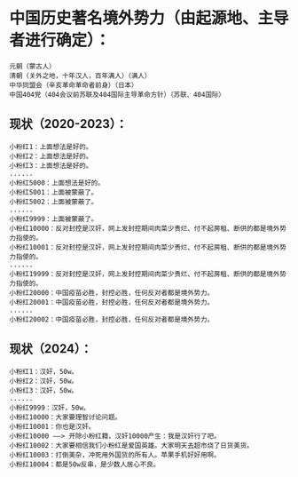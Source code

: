 # 中国历史著名境外势力（由起源地、主导者进行确定）：    
    元朝（蒙古人）
    清朝（关外之地，十年汉人，百年满人）（满人）
    中华同盟会（辛亥革命革命者前身）（日本）
    中国404党（404会议前苏联及404国际主导革命方针）（苏联、404国际）


## 现状（2020-2023）：
    小粉红1：上面想法是好的。
    小粉红2：上面想法是好的。
    小粉红3：上面想法是好的。
    ......
    小粉红5000：上面想法是好的。
    小粉红5001：上面被蒙蔽了。
    小粉红5002：上面被蒙蔽了。
    ......
    小粉红9999：上面被蒙蔽了。
    小粉红10000：反对封控是汉奸，网上发封控期间肉菜少贵烂、付不起房租、断供的都是境外势力指使的。
    小粉红10001：反对封控是汉奸，网上发封控期间肉菜少贵烂、付不起房租、断供的都是境外势力指使的。
    ......
    小粉红19999：反对封控是汉奸，网上发封控期间肉菜少贵烂、付不起房租、断供的都是境外势力指使的。
    小粉红20000：中国疫苗必胜，封控必胜，任何反对者都是境外势力。
    小粉红20001：中国疫苗必胜，封控必胜，任何反对者都是境外势力。
    ......
    小粉红20002：中国疫苗必胜，封控必胜，任何反对者都是境外势力。
    
    
## 现状（2024）：
    小粉红1：汉奸，50w。
    小粉红2：汉奸，50w。
    小粉红3：汉奸，50w。
    ......
    小粉红9999：汉奸，50w。
    小粉红10000：大家要理智讨论问题。
    小粉红10001：你也是汉奸。
    小粉红10000 ——> 开除小粉红籍，汉奸10000产生：我是汉奸行了吧。
    小粉红10002：大家要相信我们小粉红是爱国英雄。大家明天去超市烧了日货美货。
    小粉红10003：打倒美杂，冲死用外国货的所有人。苹果手机好好用啊。
    小粉红10004：都是50w反串，是少数人居心不良。
        
